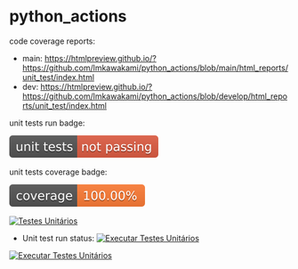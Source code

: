 # python_actions

code coverage reports:
- main: https://htmlpreview.github.io/?https://github.com/lmkawakami/python_actions/blob/main/html_reports/unit_test/index.html
- dev: https://htmlpreview.github.io/?https://github.com/lmkawakami/python_actions/blob/develop/html_reports/unit_test/index.html

unit tests run badge:

![Alt text](./html_reports/badges/unit_tests_run_badge.svg)

unit tests coverage badge:

![Alt text](./html_reports/badges/unit_tests_coverage_badge.svg)



[![Testes Unitários](https://github.com/lmkawakami/python_actions/actions/workflows/unit_test.yml/badge.svg)](https://github.com/lmkawakami/python_actions/actions/workflows/unit_test.yml)


- Unit test run status:
[![Executar Testes Unitários](https://github.com/lmkawakami/python_actions/actions/workflows/unit_test_run.yml/badge.svg)](https://github.com/lmkawakami/python_actions/actions/workflows/unit_test_run.yml)


<!-- badge de testes unitários -->
[![Executar Testes Unitários](https://github.com/lmkawakami/python_actions/actions/workflows/unit_test_run.yml/badge.svg)](https://github.com/lmkawakami/python_actions/actions/workflows/unit_test_run.yml)


